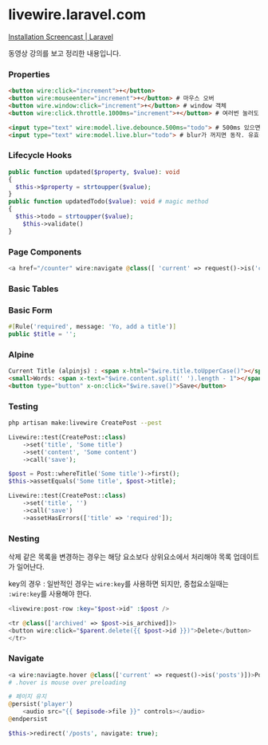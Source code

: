 # livewire.laravel.com

[Installation Screencast | Laravel](https://livewire.laravel.com/screencasts)

동영상 강의를 보고 정리한 내용입니다.

### Properties

```html
<button wire:click="increment">+</button>
<button wire:mouseenter="increment">+</button> # 마우스 오버
<button wire.window:click="increment">+</button> # window 객체
<button wire:click.throttle.1000ms="increment">+</button> # 여러번 눌러도 1초에 1번만 

<input type="text" wire:model.live.debounce.500ms="todo"> # 500ms 있으면 한꺼번에 인식
<input type="text" wire:model.live.blur="todo"> # blur가 꺼지면 동작. 유효성 검사때 사용
```

### **Lifecycle Hooks**

```php
public function updated($property, $value): void
{
  $this->$property = strtoupper($value);
}
public function updatedTodo($value): void # magic method
{
  $this->todo = strtoupper($value);
	$this->validate()
}
```

### Page Components

```php
<a href="/counter" wire:navigate @class([ 'current' => request()->is('counter') ])>Counter</a>
```

### Basic Tables

### Basic Form

```php
#[Rule('required', message: 'Yo, add a title')]
public $title = '';
```

### Alpine

```html
Current Title (alpinjs) : <span x-html="$wire.title.toUpperCase()"></span>
<small>Words: <span x-text="$wire.content.split(' ').length - 1"></span></small>
<button type="button" x-on:click="$wire.save()">Save</button>
```

### Testing

```bash
php artisan make:livewire CreatePost --pest
```

```php
Livewire::test(CreatePost::class)
	->set('title', 'Some title')
	->set('content', 'Some content')
	->call('save');

$post = Post::whereTitle('Some title')->first();
$this->assetEquals('Some title', $post->title);

Livewire::test(CreatePost::class)
	->set('title', '')
	->call('save')
	->assetHasErrors(['title' => 'required']);
```

### Nesting

삭제 같은 목록을 변경하는 경우는 해당 요소보다 상위요소에서 처리해야 목록 업데이트가 일어난다.

key의 경우 : 일반적인 경우는 `wire:key`를 사용하면 되지만, 중첩요소일때는 `:wire:key`를 사용해야 한다.

```php
<livewire:post-row :key="$post->id" :$post />

<tr @class(['archived' => $post->is_archived])>
<button wire:click="$parent.delete({{ $post->id }})">Delete</button>
</tr>
```

### Navigate

```php
<a wire:naviagte.hover @class(['current' => request()->is('posts')])>Posts</a>
# .hover is mouse over preloading

# 페이지 유지
@persist('player')
    <audio src="{{ $episode->file }}" controls></audio>
@endpersist

$this->redirect('/posts', navigate: true);
```